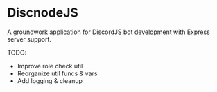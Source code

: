 # DiscnodeJS
A groundwork application for DiscordJS bot development with Express server support.

TODO:
- Improve role check util
- Reorganize util funcs & vars
- Add logging & cleanup
